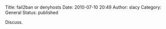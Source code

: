 Title: fail2ban or denyhosts
Date: 2010-07-10 20:49
Author: slacy
Category: General
Status: published

Discuss.
